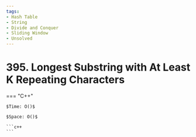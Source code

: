 ```yaml
---
tags:
- Hash Table
- String
- Divide and Conquer
- Sliding Window
- Unsolved
---
```



# 395. Longest Substring with At Least K Repeating Characters

=== "C++"

    $Time: O()$

    $Space: O()$

    ```c++
    ```